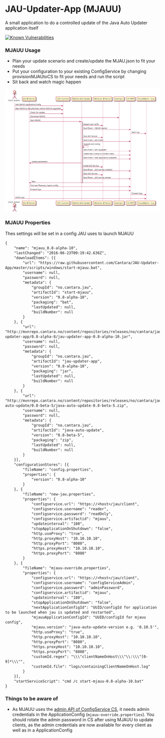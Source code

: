 # JAU-Updater-App (MJAUU)

A small application to do a controlled update of the Java Auto Updater application itself

[![Known Vulnerabilities](https://snyk.io/test/github/Cantara/JAU-Updater-App/badge.svg)](https://snyk.io/test/github/Cantara/JAU-Updater-App)

### MJAUU Usage

* Plan your update scenario and create/update the MJAU.json to fit your needs
* Put your configuration to your existing ConfigService by changing provisionMJAUtoCS to fit your needs and run the script
* Sit back and watch magic happen

![En example flow of controlled JAU client update with MJAUU](https://raw.githubusercontent.com/Cantara/JAU-Updater-App/master/images/MJAUU%20update%20JAU%20process%20example.png) 


### MJAUU Properties

Thes settings will be set in a config JAU uses to launch MJAUU

```
{
	"name": "mjauu_0.8-alpha-10",
	"lastChanged": "2016-06-23T09:19:42.636Z",
	"downloadItems": [{
		"url": "https://raw.githubusercontent.com/Cantara/JAU-Updater-App/master/scripts/windows/start-mjauu.bat",
		"username": null,
		"password": null,
		"metadata": {
			"groupId": "no.cantara.jau",
			"artifactId": "start-mjauu",
			"version": "0.8-alpha-10",
			"packaging": "bat",
			"lastUpdated": null,
			"buildNumber": null
		}
	}, {
		"url": "http://mvnrepo.cantara.no/content/repositories/releases/no/cantara/jau/jau-updater-app/0.8-alpha-8/jau-updater-app-0.8-alpha-10.jar",
		"username": null,
		"password": null,
		"metadata": {
			"groupId": "no.cantara.jau",
			"artifactId": "jau-updater-app",
			"version": "0.8-alpha-10",
			"packaging": "jar",
			"lastUpdated": null,
			"buildNumber": null
		}
	}, {
		"url": "http://mvnrepo.cantara.no/content/repositories/releases/no/cantara/jau/java-auto-update/0.8-beta-5/java-auto-update-0.8-beta-5.zip",
		"username": null,
		"password": null,
		"metadata": {
			"groupId": "no.cantara.jau",
			"artifactId": "java-auto-update",
			"version": "0.8-beta-5",
			"packaging": "zip",
			"lastUpdated": null,
			"buildNumber": null
		}
	}],
	"configurationStores": [{
		"fileName": "config.properties",
		"properties": {
			"version": "0.8-alpha-10"
		}
	}, {
		"fileName": "new-jau.properties",
		"properties": {
			"configservice.url": "https://<host>/jau/client",
			"configservice.username": "reader",
			"configservice.password": "readOnly",
			"configservice.artifactid": "mjauu",
			"updateinterval": "180",
			"stopApplicationOnShutdown": "false",
			"http.useProxy": "true",
			"http.proxyHost": "10.10.10.10",
			"http.proxyPort": "8080",
			"https.proxyHost": "10.10.10.10",
			"https.proxyPort": "8080"
		}
	}, {
		"fileName": "mjauu-override.properties",
		"properties": {
			"configservice.url": "https://<host>/jau/client",
			"configservice.username": "configServiceAdmin",
			"configservice.password": "adminPassword",
			"configservice.artifactid": "mjauu",
			"updateinterval": "180",
			"stopApplicationOnShutdown": "false",
			"nextApplicationConfigId": "UUID/configId for application to be launched when jau is updated and restarted",
			"mjauuApplicationConfigId": "UUID/configId for mjauu config",
			"mjauu.version": "java-auto-update-version e.g. '0.10.5'",
			"http.useProxy": "true",
			"http.proxyHost": "10.10.10.10",
			"http.proxyPort": "8080",
			"https.proxyHost": "10.10.10.10",
			"https.proxyPort": "8080",
			"customId.regex": "\\\"clientNameOnHost\\\"\\:\\\"[0-9]*\\\"",
			"customId.file": "logs/containingClientNameOnHost.log"
		}
	}],
	"startServiceScript": "cmd /c start-mjauu-0.8-alpha-10.bat"
}
```

### Things to be aware of
- As MJAUU uses the [admin API of ConfigService CS](https://wiki.cantara.no/display/JAU/ConfigService+Admin+API), it needs admin credentials in the ApplicationConfig (`mjauu-override.properties`). You should rotate the admin password in CS after using MJAUU to update clients,
as the admin credentials are now available for every client as well as in a ApplicationConfig
